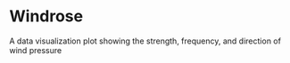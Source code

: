 # Windrose
A data visualization plot showing the strength, frequency, and direction of wind pressure
